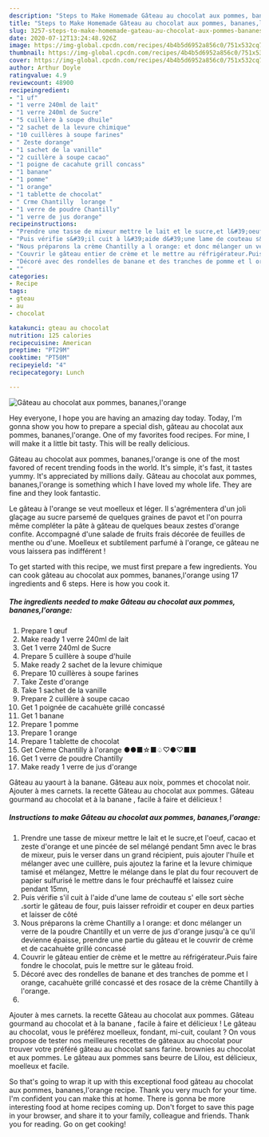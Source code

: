 ```yaml
---
description: "Steps to Make Homemade Gâteau au chocolat aux pommes, bananes,l&amp;#39;orange"
title: "Steps to Make Homemade Gâteau au chocolat aux pommes, bananes,l&amp;#39;orange"
slug: 3257-steps-to-make-homemade-gateau-au-chocolat-aux-pommes-bananes-l-and-39-orange
date: 2020-07-12T13:24:48.926Z
image: https://img-global.cpcdn.com/recipes/4b4b5d6952a856c0/751x532cq70/gateau-au-chocolat-aux-pommes-bananeslorange-photo-principale-de-la-recette.jpg
thumbnail: https://img-global.cpcdn.com/recipes/4b4b5d6952a856c0/751x532cq70/gateau-au-chocolat-aux-pommes-bananeslorange-photo-principale-de-la-recette.jpg
cover: https://img-global.cpcdn.com/recipes/4b4b5d6952a856c0/751x532cq70/gateau-au-chocolat-aux-pommes-bananeslorange-photo-principale-de-la-recette.jpg
author: Arthur Doyle
ratingvalue: 4.9
reviewcount: 48900
recipeingredient:
- "1 uf"
- "1 verre 240ml de lait"
- "1 verre 240ml de Sucre"
- "5 cuillère à soupe dhuile"
- "2 sachet de la levure chimique"
- "10 cuillères à soupe farines"
- " Zeste dorange"
- "1 sachet de la vanille"
- "2 cuillère à soupe cacao"
- "1 poigne de cacahute grill concass"
- "1 banane"
- "1 pomme"
- "1 orange"
- "1 tablette de chocolat"
- " Crme Chantilly  lorange "
- "1 verre de poudre Chantilly"
- "1 verre de jus dorange"
recipeinstructions:
- "Prendre une tasse de mixeur mettre le lait et le sucre,et l&#39;oeuf, cacao et zeste d&#39;orange et une pincée de sel mélangé pendant 5mn avec le bras de mixeur, puis le verser dans un grand récipient, puis ajouter l&#39;huile et mélanger avec une cuillère, puis ajoutez la farine et la levure chimique tamisé et mélangez, Mettre le mélange dans le plat du four recouvert de papier sulfurisé le mettre dans le four préchauffé et laissez cuire pendant 15mn,"
- "Puis vérifie s&#39;il cuit à l&#39;aide d&#39;une lame de couteau s&#39; elle sort sèche ،sortir le gâteau de four, puis laisser refroidir et couper en deux parties et laisser de côté"
- "Nous préparons la crème Chantilly a l orange: et donc mélanger un verre de la poudre Chantilly et un verre de jus d&#39;orange jusqu&#39;à ce qu&#39;il devienne épaisse, prendre une partie du gâteau et le couvrir de crème et de cacahuète grillé concassé"
- "Couvrir le gâteau entier de crème et le mettre au réfrigérateur،Puis faire fondre le chocolat, puis le mettre sur le gâteau froid."
- "Décoré avec des rondelles de banane et des tranches de pomme et l orange, cacahuète grillé concassé et des rosace de la crème Chantilly à l&#39;orange."
- ""
categories:
- Recipe
tags:
- gteau
- au
- chocolat

katakunci: gteau au chocolat 
nutrition: 125 calories
recipecuisine: American
preptime: "PT29M"
cooktime: "PT50M"
recipeyield: "4"
recipecategory: Lunch

---
```



![Gâteau au chocolat aux pommes, bananes,l&#39;orange](https://img-global.cpcdn.com/recipes/4b4b5d6952a856c0/751x532cq70/gateau-au-chocolat-aux-pommes-bananeslorange-photo-principale-de-la-recette.jpg)

Hey everyone, I hope you are having an amazing day today. Today, I'm gonna show you how to prepare a special dish, gâteau au chocolat aux pommes, bananes,l&#39;orange. One of my favorites food recipes. For mine, I will make it a little bit tasty. This will be really delicious.

Gâteau au chocolat aux pommes, bananes,l&#39;orange is one of the most favored of recent trending foods in the world. It's simple, it's fast, it tastes yummy. It's appreciated by millions daily. Gâteau au chocolat aux pommes, bananes,l&#39;orange is something which I have loved my whole life. They are fine and they look fantastic.

Le gâteau à l&#39;orange se veut moelleux et léger. Il s&#39;agrémentera d&#39;un joli glaçage au sucre parsemé de quelques graines de pavot et l&#39;on pourra même compléter la pâte à gâteau de quelques beaux zestes d&#39;orange confite. Accompagné d&#39;une salade de fruits frais décorée de feuilles de menthe ou d&#39;une. Moelleux et subtilement parfumé à l&#39;orange, ce gâteau ne vous laissera pas indifférent !


To get started with this recipe, we must first prepare a few ingredients. You can cook gâteau au chocolat aux pommes, bananes,l&#39;orange using 17 ingredients and 6 steps. Here is how you cook it.

<!--inarticleads1-->

##### The ingredients needed to make Gâteau au chocolat aux pommes, bananes,l&#39;orange:

1. Prepare 1 œuf
1. Make ready 1 verre 240ml de lait
1. Get 1 verre 240ml de Sucre
1. Prepare 5 cuillère à soupe d&#39;huile
1. Make ready 2 sachet de la levure chimique
1. Prepare 10 cuillères à soupe farines
1. Take  Zeste d&#39;orange
1. Take 1 sachet de la vanille
1. Prepare 2 cuillère à soupe cacao
1. Get 1 poignée de cacahuète grillé concassé
1. Get 1 banane
1. Prepare 1 pomme
1. Prepare 1 orange
1. Prepare 1 tablette de chocolat
1. Get  Crème Chantilly à l&#39;orange ●●■☆■♤♡●♡■■
1. Get 1 verre de poudre Chantilly
1. Make ready 1 verre de jus d&#39;orange


Gâteau au yaourt à la banane. Gâteau aux noix, pommes et chocolat noir. Ajouter à mes carnets. la recette Gâteau au chocolat aux pommes. Gâteau gourmand au chocolat et à la banane , facile à faire et délicieux ! 

<!--inarticleads2-->

##### Instructions to make Gâteau au chocolat aux pommes, bananes,l&#39;orange:

1. Prendre une tasse de mixeur mettre le lait et le sucre,et l&#39;oeuf, cacao et zeste d&#39;orange et une pincée de sel mélangé pendant 5mn avec le bras de mixeur, puis le verser dans un grand récipient, puis ajouter l&#39;huile et mélanger avec une cuillère, puis ajoutez la farine et la levure chimique tamisé et mélangez, Mettre le mélange dans le plat du four recouvert de papier sulfurisé le mettre dans le four préchauffé et laissez cuire pendant 15mn,
1. Puis vérifie s&#39;il cuit à l&#39;aide d&#39;une lame de couteau s&#39; elle sort sèche ،sortir le gâteau de four, puis laisser refroidir et couper en deux parties et laisser de côté
1. Nous préparons la crème Chantilly a l orange: et donc mélanger un verre de la poudre Chantilly et un verre de jus d&#39;orange jusqu&#39;à ce qu&#39;il devienne épaisse, prendre une partie du gâteau et le couvrir de crème et de cacahuète grillé concassé
1. Couvrir le gâteau entier de crème et le mettre au réfrigérateur،Puis faire fondre le chocolat, puis le mettre sur le gâteau froid.
1. Décoré avec des rondelles de banane et des tranches de pomme et l orange, cacahuète grillé concassé et des rosace de la crème Chantilly à l&#39;orange.
1. 


Ajouter à mes carnets. la recette Gâteau au chocolat aux pommes. Gâteau gourmand au chocolat et à la banane , facile à faire et délicieux ! Le gâteau au chocolat, vous le préférez moelleux, fondant, mi-cuit, coulant ? On vous propose de tester nos meilleures recettes de gâteaux au chocolat pour trouver votre préféré gâteau au chocolat sans farine. brownies au chocolat et aux pommes. Le gâteau aux pommes sans beurre de Lilou, est délicieux, moelleux et facile. 

So that's going to wrap it up with this exceptional food gâteau au chocolat aux pommes, bananes,l&#39;orange recipe. Thank you very much for your time. I'm confident you can make this at home. There is gonna be more interesting food at home recipes coming up. Don't forget to save this page in your browser, and share it to your family, colleague and friends. Thank you for reading. Go on get cooking!
